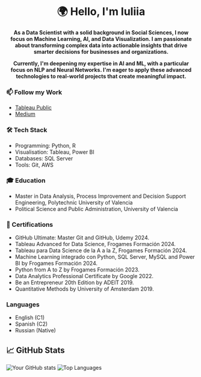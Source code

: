 <h1 align="center">🌍 <strong>Hello, I'm Iuliia</strong></h1>
<p align="center">
  <strong>As a Data Scientist with a solid background in Social Sciences, I now focus on Machine Learning, AI, and Data Visualization. I am passionate about transforming complex data into actionable insights that drive smarter decisions for businesses and organizations.</strong>
</p>
<p align="center">
  <strong>Currently, I'm deepening my expertise in AI and ML, with a particular focus on NLP and Neural Networks. I'm eager to apply these advanced technologies to real-world projects that create meaningful impact.</strong>
</p>

### 📫 Follow my Work
- [Tableau Public](https://public.tableau.com/app/profile/iuliia.rytck/vizzes)
- [Medium](https://medium.com/@Rytck)

### 🛠️ Tech Stack
* Programming: Python, R
* Visualisation: Tableau, Power BI
* Databases: SQL Server
* Tools: Git, AWS

### 🎓 Education
* Master in Data Analysis, Process Improvement and Decision Support Engineering, Polytechnic University of Valencia
* Political Science and Public Administration, University of Valencia

### 📜 Certifications
* GitHub Ultimate: Master Git and GitHub, Udemy 2024.
* Tableau Advanced for Data Science, Frogames Formación 2024.
* Tableau para Data Science de la A a la Z, Frogames Formación 2024.
* Machine Learning integrado con Python, SQL Server, MySQL and Power BI by Frogames Formación 2024.
* Python from A to Z by Frogames Formación 2023.
* Data Analytics Professional Certificate by Google 2022.
* Be an Entrepreneur 20th Edition by ADEIT 2019.
* Quantitative Methods by University of Amsterdam 2019.

### Languages
* English (C1)
* Spanish (C2)
* Russian (Native)

## 📈 GitHub Stats
![Your GitHub stats](https://github-readme-stats.vercel.app/api?username=irytck&show_icons=true&theme=radical)
![Top Languages](https://github-readme-stats.vercel.app/api/top-langs/?username=irytck&layout=compact&theme=radical)




